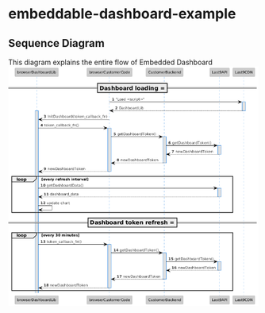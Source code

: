 # embeddable-dashboard-example

## Sequence Diagram

This diagram explains the entire flow of Embedded Dashboard
![Sequence Diagram](sequence-diagram.png)
